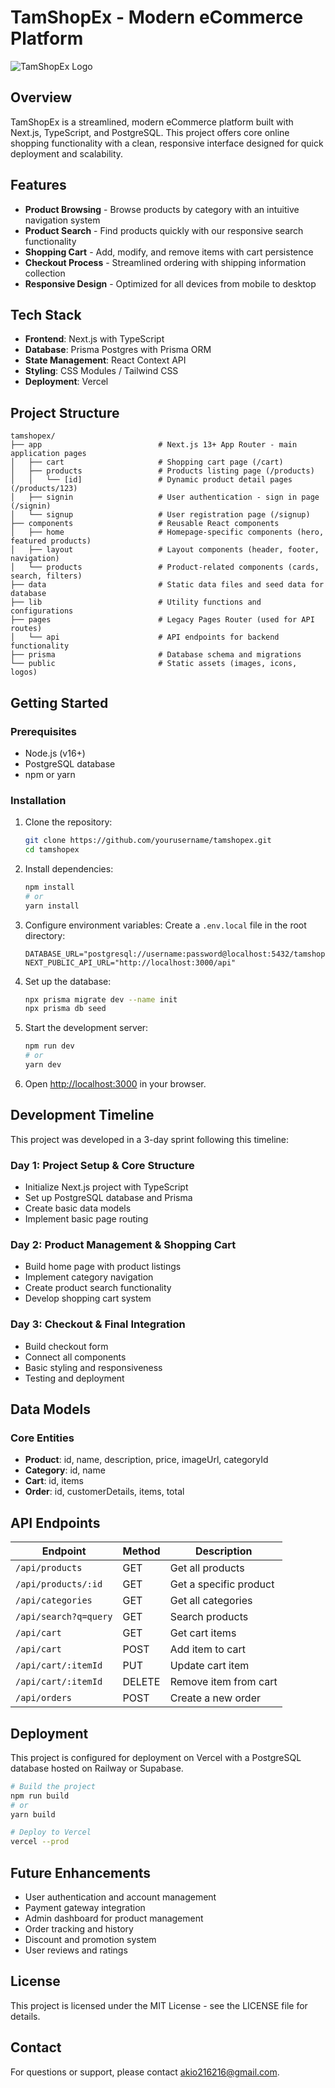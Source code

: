 # TamShopEx - Modern eCommerce Platform

![TamShopEx Logo](https://placeholder.com/logo)

## Overview

TamShopEx is a streamlined, modern eCommerce platform built with Next.js, TypeScript, and PostgreSQL. This project offers core online shopping functionality with a clean, responsive interface designed for quick deployment and scalability.

## Features

- **Product Browsing** - Browse products by category with an intuitive navigation system
- **Product Search** - Find products quickly with our responsive search functionality
- **Shopping Cart** - Add, modify, and remove items with cart persistence
- **Checkout Process** - Streamlined ordering with shipping information collection
- **Responsive Design** - Optimized for all devices from mobile to desktop

## Tech Stack

- **Frontend**: Next.js with TypeScript
- **Database**: Prisma Postgres with Prisma ORM
- **State Management**: React Context API
- **Styling**: CSS Modules / Tailwind CSS
- **Deployment**: Vercel

## Project Structure

```
tamshopex/
├── app                          # Next.js 13+ App Router - main application pages
│   ├── cart                     # Shopping cart page (/cart)
│   ├── products                 # Products listing page (/products)
│   │   └── [id]                 # Dynamic product detail pages (/products/123)
│   ├── signin                   # User authentication - sign in page (/signin)
│   └── signup                   # User registration page (/signup)
├── components                   # Reusable React components
│   ├── home                     # Homepage-specific components (hero, featured products)
│   ├── layout                   # Layout components (header, footer, navigation)
│   └── products                 # Product-related components (cards, search, filters)
├── data                         # Static data files and seed data for database
├── lib                          # Utility functions and configurations
├── pages                        # Legacy Pages Router (used for API routes)
│   └── api                      # API endpoints for backend functionality
├── prisma                       # Database schema and migrations
└── public                       # Static assets (images, icons, logos)
```

## Getting Started

### Prerequisites

- Node.js (v16+)
- PostgreSQL database
- npm or yarn

### Installation

1. Clone the repository:
   ```bash
   git clone https://github.com/yourusername/tamshopex.git
   cd tamshopex
   ```

2. Install dependencies:
   ```bash
   npm install
   # or
   yarn install
   ```

3. Configure environment variables:
   Create a `.env.local` file in the root directory:
   ```
   DATABASE_URL="postgresql://username:password@localhost:5432/tamshopex"
   NEXT_PUBLIC_API_URL="http://localhost:3000/api"
   ```

4. Set up the database:
   ```bash
   npx prisma migrate dev --name init
   npx prisma db seed
   ```

5. Start the development server:
   ```bash
   npm run dev
   # or
   yarn dev
   ```

6. Open [http://localhost:3000](http://localhost:3000) in your browser.

## Development Timeline

This project was developed in a 3-day sprint following this timeline:

### Day 1: Project Setup & Core Structure
- Initialize Next.js project with TypeScript
- Set up PostgreSQL database and Prisma
- Create basic data models
- Implement basic page routing

### Day 2: Product Management & Shopping Cart
- Build home page with product listings
- Implement category navigation
- Create product search functionality
- Develop shopping cart system

### Day 3: Checkout & Final Integration
- Build checkout form
- Connect all components
- Basic styling and responsiveness
- Testing and deployment

## Data Models

### Core Entities
- **Product**: id, name, description, price, imageUrl, categoryId
- **Category**: id, name
- **Cart**: id, items
- **Order**: id, customerDetails, items, total

## API Endpoints

| Endpoint                  | Method | Description                        |
|---------------------------|--------|------------------------------------|
| `/api/products`           | GET    | Get all products                   |
| `/api/products/:id`       | GET    | Get a specific product             |
| `/api/categories`         | GET    | Get all categories                 |
| `/api/search?q=query`     | GET    | Search products                    |
| `/api/cart`               | GET    | Get cart items                     |
| `/api/cart`               | POST   | Add item to cart                   |
| `/api/cart/:itemId`       | PUT    | Update cart item                   |
| `/api/cart/:itemId`       | DELETE | Remove item from cart              |
| `/api/orders`             | POST   | Create a new order                 |

## Deployment

This project is configured for deployment on Vercel with a PostgreSQL database hosted on Railway or Supabase.

```bash
# Build the project
npm run build
# or
yarn build

# Deploy to Vercel
vercel --prod
```

## Future Enhancements

- User authentication and account management
- Payment gateway integration
- Admin dashboard for product management
- Order tracking and history
- Discount and promotion system
- User reviews and ratings

## License

This project is licensed under the MIT License - see the LICENSE file for details.

## Contact

For questions or support, please contact [akio216216@gmail.com](mailto:akio216216@gmail.com).
